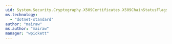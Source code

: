 ```yaml
---
uid: System.Security.Cryptography.X509Certificates.X509ChainStatusFlags
ms.technology: 
  - "dotnet-standard"
author: "mairaw"
ms.author: "mairaw"
manager: "wpickett"
---
```

